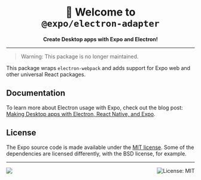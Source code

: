 <!-- Title -->
<h1 align="center">
👋 Welcome to <br/><code>@expo/electron-adapter</code>
</h1>

<!-- Header -->

<p align="center">
    <b>Create Desktop apps with Expo and Electron!</b>
</p>

---

> Warning: This package is no longer maintained.

This package wraps `electron-webpack` and adds support for Expo web and other universal React packages.

## Documentation

To learn more about Electron usage with Expo, check out the blog post: [Making Desktop apps with Electron, React Native, and Expo][docs].

## License

The Expo source code is made available under the [MIT license](LICENSE). Some of the dependencies are licensed differently, with the BSD license, for example.

<!-- Footer -->

---

<p>
    <a aria-label="sponsored by expo" href="http://expo.io">
        <img src="https://img.shields.io/badge/Community-Expo-4630EB.svg?style=for-the-badge&logo=EXPO&labelColor=000&logoColor=fff" target="_blank" />
    </a>
    <a aria-label="expo electron-adapter is free to use" href="/LICENSE" target="_blank">
        <img align="right" alt="License: MIT" src="https://img.shields.io/badge/License-MIT-success.svg?style=for-the-badge&color=33CC12" target="_blank" />
    </a>
</p>

[docs]: https://dev.to/evanbacon/making-desktop-apps-with-electron-react-native-and-expo-5e36
